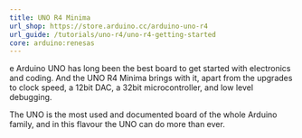 ```yaml
---
title: UNO R4 Minima
url_shop: https://store.arduino.cc/arduino-uno-r4
url_guide: /tutorials/uno-r4/uno-r4-getting-started
core: arduino:renesas
---
```


e Arduino UNO has long been the best board to get started with electronics and coding. And the UNO R4 Minima brings with it, apart from the upgrades to clock speed, a 12bit DAC, a 32bit microcontroller, and low level debugging.

The UNO is the most used and documented board of the whole Arduino family, and in this flavour the UNO can do more than ever. 